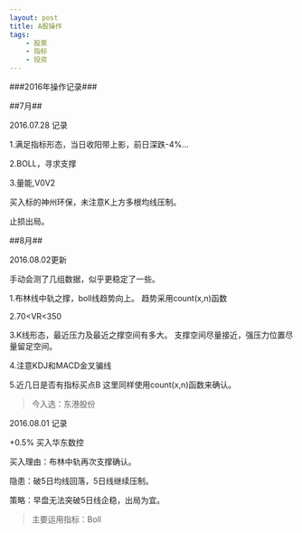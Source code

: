 ```yaml
---
layout: post
title: A股操作 
tags:
    - 股票
    - 指标
    - 投资
---
```


###2016年操作记录###

##7月##

2016.07.28 记录

>
1.满足指标形态，当日收阳带上影，前日深跌-4%...

>
2.BOLL，寻求支撑

>
3.量能,V0<V1>V2
>
买入标的神州环保，未注意K上方多根均线压制。
>
止损出局。

##8月##

2016.08.02更新
>
手动会测了几组数据，似乎更稳定了一些。
>
1.布林线中轨之撑，boll线趋势向上。
  趋势采用count(x,n)函数
>
2.70<VR<350
>
3.K线形态，最近压力及最近之撑空间有多大。
支撑空间尽量接近，强压力位置尽量留足空间。
>
4.注意KDJ和MACD金叉骗线 
>
5.近几日是否有指标买点B 
这里同样使用count(x,n)函数来确认。


>今入选：东港股份


2016.08.01 记录

>
+0.5% 买入华东数控
>
买入理由：布林中轨再次支撑确认。
>
隐患：破5日均线回落，5日线继续压制。
>
策略：早盘无法突破5日线企稳，出局为宜。


>主要运用指标：Boll










